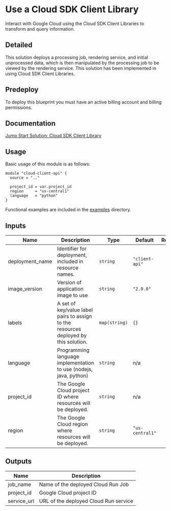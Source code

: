 # Use a Cloud SDK Client Library

Interact with Google Cloud using the Cloud SDK Client Libraries to transform and query information.

## Detailed

This solution deploys a processing job, rendering service, and initial unprocessed data, which is then manipulated by the processing job to be viewed by the rendering service. This solution has been implemented in using Cloud SDK Client Libraries.


## Predeploy

To deploy this blueprint you must have an active billing account and billing permissions.

## Documentation

[Jump Start Solution: Cloud SDK Client Library](https://cloud.google.com/architecture/application-development/cloud-client-api)

## Usage

Basic usage of this module is as follows:


```hcl
module "cloud-client-api" {
  source = ".."

  project_id = var.project_id
  region     = "us-central1"
  language   = "python"
}
```


Functional examples are included in the [examples](./examples/) directory.

<!-- x-release-please-start-version -->
<!-- BEGINNING OF PRE-COMMIT-TERRAFORM DOCS HOOK -->
## Inputs

| Name | Description | Type | Default | Required |
|------|-------------|------|---------|:--------:|
| deployment\_name | Identifier for deployment, included in resource names. | `string` | `"client-api"` | no |
| image\_version | Version of application image to use | `string` | `"2.0.0"` | no |
| labels | A set of key/value label pairs to assign to the resources deployed by this solution. | `map(string)` | `{}` | no |
| language | Programming language implementation to use (nodejs, java, python) | `string` | n/a | yes |
| project\_id | The Google Cloud project ID where resources will be deployed. | `string` | n/a | yes |
| region | The Google Cloud region where resources will be deployed. | `string` | `"us-central1"` | no |

## Outputs

| Name | Description |
|------|-------------|
| job\_name | Name of the deployed Cloud Run Job |
| project\_id | Google Cloud project ID |
| service\_url | URL of the deployed Cloud Run service |

<!-- END OF PRE-COMMIT-TERRAFORM DOCS HOOK -->
<!-- x-release-please-end -->
